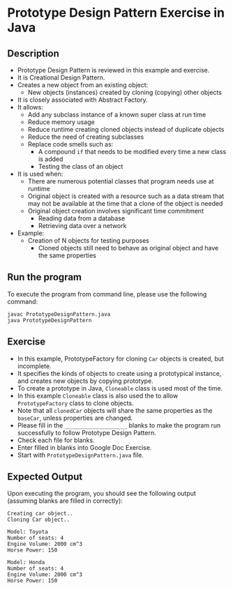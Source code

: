 # Prototype Design Pattern Exercise in Java

## Description
* Prototype Design Pattern is reviewed in this example and exercise.
* It is Creational Design Pattern.
* Creates a new object from an existing object:
  * New objects (instances) created by cloning (copying) other objects
* It is closely associated with Abstract Factory.
* It allows:
  * Add any subclass instance of a known super class at run time
  * Reduce memory usage
  * Reduce runtime creating cloned objects instead of duplicate objects
  * Reduce the need of creating subclasses
  * Replace code smells such as:
    * A compound `if` that needs to be modified every time a new class is added
    * Testing the class of an object
* It is used when:
  * There are numerous potential classes that program needs use at runtime
  * Original object is created with a resource such as a data stream that may not be available at the time that a clone
  of the object is needed
  * Original object creation involves significant time commitment
    * Reading data from a database
    * Retrieving data over a network
* Example:
  * Creation of N objects for testing purposes
    * Cloned objects still need to behave as original object and have the same properties

## Run the program
To execute the program from command line, please use the following command:

```
javac PrototypeDesignPattern.java
java PrototypeDesignPattern
```

## Exercise
* In this example, PrototypeFactory for cloning `Car` objects is created, but incomplete.
* It specifies the kinds of objects to create using a prototypical instance, and creates new objects by copying
prototype.
* To create a prototype in Java, `Cloneable` class is used most of the time.
* In this example `Cloneable` class is also used the to allow `PrototypeFactory` class to clone objects.
* Note that all `clonedCar` objects will share the same properties as the `baseCar`, unless properties are changed.
* Please fill in the `____________________`  blanks to make the program run successfully to follow Prototype Design
Pattern.
* Check each file for blanks.
* Enter filled in blanks into Google Doc Exercise.
* Start with `PrototypeDesignPattern.java` file.

## Expected Output
Upon executing the program, you should see the following output (assuming blanks are filled in correctly):

```
Creating car object..
Cloning Car object..

Model: Toyota
Number of seats: 4
Engine Volume: 2000 cm^3
Horse Power: 150

Model: Honda
Number of seats: 4
Engine Volume: 2000 cm^3
Horse Power: 150
```
